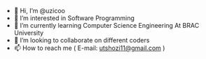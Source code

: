 - 👋 Hi, I’m @uzicoo
- 👀 I’m interested in Software Programming
- 🌱 I’m currently learning Computer Science Engineering At BRAC University
- 💞️ I’m looking to collaborate on different coders
- 📫 How to reach me ( E-mail: utshozi11@gmail.com  )

<!---
uzicoo/uzicoo is a ✨ special ✨ repository because its `README.md` (this file) appears on your GitHub profile.
You can click the Preview link to take a look at your changes.
--->
